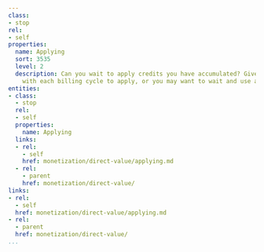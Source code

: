 ```yaml
---
class:
- stop
rel:
- self
properties:
  name: Applying
  sort: 3535
  level: 2
  description: Can you wait to apply credits you have accumulated? Given the option
    with each billing cycle to apply, or you may want to wait and use at future date.
entities:
- class:
  - stop
  rel:
  - self
  properties:
    name: Applying
  links:
  - rel:
    - self
    href: monetization/direct-value/applying.md
  - rel:
    - parent
    href: monetization/direct-value/
links:
- rel:
  - self
  href: monetization/direct-value/applying.md
- rel:
  - parent
  href: monetization/direct-value/
...
```

